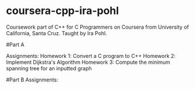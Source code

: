 # coursera-cpp-ira-pohl
Coursework part of C++ for C Programmers on Coursera from University of California, Santa Cruz. Taught by Ira Pohl.

#Part A

Assignments:
Homework 1: Convert a C program to C++
Homework 2: Implement Dijkstra's Algorithm
Homework 3: Compute the minimum spanning tree for an inputted graph


#Part B
Assignments:

